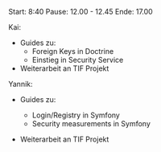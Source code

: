 Start: 8:40
Pause: 12.00 - 12.45
Ende: 17.00

Kai:
- Guides zu:
  - Foreign Keys in Doctrine
  - Einstieg in Security Service
- Weiterarbeit an TIF Projekt


Yannik:
- Guides zu:
  - Login/Registry in Symfony
  - Security measurements in Symfony
  
- Weiterarbeit an TIF Projekt

